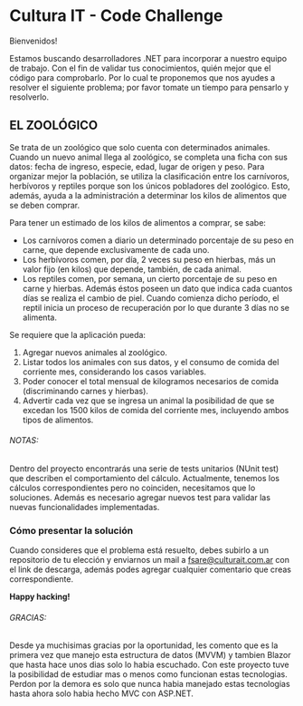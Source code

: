 # Cultura IT - Code Challenge

Bienvenidos!

Estamos buscando desarrolladores .NET para incorporar a nuestro equipo de trabajo. 
Con el fin de validar tus conocimientos, quién mejor que el código para comprobarlo. Por lo cual te proponemos que nos ayudes a resolver el siguiente problema; por favor tomate un tiempo para pensarlo y resolverlo.

## EL ZOOLÓGICO

Se trata de un zoológico que solo cuenta con determinados animales.            
Cuando un nuevo animal llega al zoológico, se completa una ficha con sus datos: fecha de ingreso, especie, edad, lugar de origen y peso.
Para organizar mejor la población, se utiliza la clasificación entre los carnívoros, herbívoros y reptiles porque son los únicos pobladores del zoológico. Esto, además, ayuda a la administración a determinar los kilos de alimentos que se deben comprar.

Para tener un estimado de los kilos de alimentos a comprar, se sabe: 
* Los carnívoros comen a diario un determinado porcentaje de su peso en carne, que depende exclusivamente de cada uno. 
* Los herbívoros comen, por día, 2 veces su peso en hierbas, más un valor fijo (en kilos) que depende, también, de cada animal.
* Los reptiles comen, por semana, un cierto porcentaje de su peso en carne y hierbas. Además éstos poseen un dato que indica cada cuantos días se realiza el cambio de piel. Cuando comienza dicho período, el reptil inicia un proceso de recuperación por lo que durante 3 días no se alimenta.

Se requiere que la aplicación pueda: 
1.	Agregar nuevos animales al zoológico.
2.	Listar todos los animales con sus datos, y el consumo de comida del corriente mes, considerando los casos variables.
3.	Poder conocer el total mensual de kilogramos necesarios de comida (discriminando carnes y hierbas).
4.	Advertir cada vez que se ingresa un animal la posibilidad de que se excedan los 1500 kilos de comida del corriente mes, incluyendo ambos tipos de alimentos.
 
###### NOTAS:
Dentro del proyecto encontrarás una serie de tests unitarios (NUnit test) que describen el comportamiento del cálculo. Actualmente, tenemos los cálculos correspondientes pero no coinciden, necesitamos que lo soluciones. Además es necesario agregar nuevos test para validar las nuevas funcionalidades implementadas.

### Cómo presentar la solución
Cuando consideres que el problema está resuelto, debes subirlo a un repositorio de tu elección y enviarnos un mail a fsare@culturait.com.ar con el link de descarga, además podes agregar cualquier comentario que creas correspondiente.


**Happy hacking!**

###### GRACIAS:

Desde ya muchisimas gracias por la oportunidad, les comento que es la primera vez que manejo esta estructura de datos (MVVM) y tambien Blazor que hasta hace unos dias solo lo habia escuchado. Con este proyecto tuve la posibilidad de estudiar mas o menos como funcionan estas tecnologias. Perdon por la demora es solo que nunca habia manejado estas tecnologias hasta ahora solo habia hecho MVC con ASP.NET.

